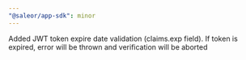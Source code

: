 ```yaml
---
"@saleor/app-sdk": minor
---
```


Added JWT token expire date validation (claims.exp field). If token is expired, error will be thrown and verification will be aborted
